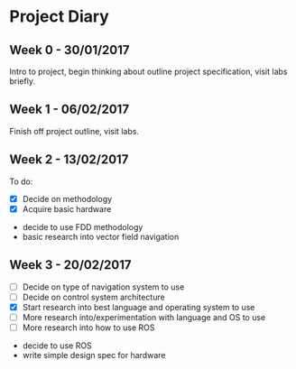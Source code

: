 <!--Copyright (c) 2017 Lizzie Stone

Permission is hereby granted, free of charge, to any person obtaining a copy
of this software and associated documentation files (the "Software"), to deal
in the Software without restriction, including without limitation the rights
to use, copy, modify, merge, publish, distribute, sublicense, and/or sell
copies of the Software, and to permit persons to whom the Software is
furnished to do so, subject to the following conditions:

The above copyright notice and this permission notice shall be included in all
copies or substantial portions of the Software.

THE SOFTWARE IS PROVIDED "AS IS", WITHOUT WARRANTY OF ANY KIND, EXPRESS OR
IMPLIED, INCLUDING BUT NOT LIMITED TO THE WARRANTIES OF MERCHANTABILITY,
FITNESS FOR A PARTICULAR PURPOSE AND NONINFRINGEMENT. IN NO EVENT SHALL THE
AUTHORS OR COPYRIGHT HOLDERS BE LIABLE FOR ANY CLAIM, DAMAGES OR OTHER
LIABILITY, WHETHER IN AN ACTION OF CONTRACT, TORT OR OTHERWISE, ARISING FROM,
OUT OF OR IN CONNECTION WITH THE SOFTWARE OR THE USE OR OTHER DEALINGS IN THE
SOFTWARE.-->

Project Diary
=============

Week 0 - 30/01/2017
-------------------
Intro to project, begin thinking about outline project specification, visit
labs briefly.

Week 1 - 06/02/2017
-------------------
Finish off project outline, visit labs.

Week 2 - 13/02/2017
-------------------
To do:
-[x] Decide on methodology
-[x] Acquire basic hardware
- decide to use FDD methodology
- basic research into vector field navigation

Week 3 - 20/02/2017
-------------------
-[ ] Decide on type of navigation system to use
-[ ] Decide on control system architecture
-[x] Start research into best language and operating system to use
-[ ] More research into/experimentation with language and OS to use
-[ ] More research into how to use ROS
- decide to use ROS
- write simple design spec for hardware
